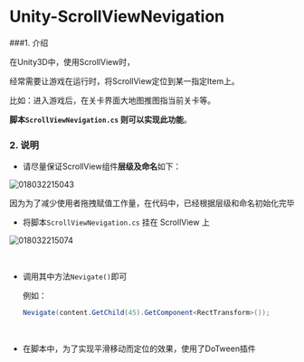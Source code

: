 # Unity-ScrollViewNevigation
###1. 介绍

在Unity3D中，使用ScrollView时，

经常需要让游戏在运行时，将ScrollView定位到某一指定Item上。

比如：进入游戏后，在关卡界面大地图推图指当前关卡等。

**脚本`ScrollViewNevigation.cs`  则可以实现此功能**。



### 2. 说明

- 请尽量保证ScrollView组件**层级及命名**如下：

![018032215043](C:\Users\Administrator\Documents\GitHub\Unity-ScrollViewNevigation\Images\20180322150434.png)

​	因为为了减少使用者拖拽赋值工作量，在代码中，已经根据层级和命名初始化完毕



- 将脚本`ScrollViewNevigation.cs` 挂在 ScrollView 上

![018032215074](C:\Users\Administrator\Documents\GitHub\Unity-ScrollViewNevigation\Images\20180322150747.png)

​	

- 调用其中方法`Nevigate()`即可

  例如：

  ```c#
  Nevigate(content.GetChild(45).GetComponent<RectTransform>());
  ```

  ​

- 在脚本中，为了实现平滑移动而定位的效果，使用了DoTween插件